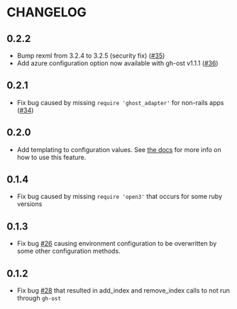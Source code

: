 # CHANGELOG

## 0.2.2

- Bump rexml from 3.2.4 to 3.2.5 (security fix) ([#35](https://github.com/WeTransfer/ghost_adapter/pull/35))
- Add azure configuration option now available with gh-ost v1.1.1 ([#36](https://github.com/WeTransfer/ghost_adapter/pull/36))

## 0.2.1

- Fix bug caused by missing `require 'ghost_adapter'` for non-rails apps ([#34](https://github.com/WeTransfer/ghost_adapter/pull/34))

## 0.2.0

- Add templating to configuration values. See [the docs](./docs/config/templating.md) for more info on how to use this feature.

## 0.1.4

- Fix bug caused by missing `require 'open3'` that occurs for some ruby versions

## 0.1.3

- Fix bug [#26](https://github.com/WeTransfer/ghost_adapter/issues/26) causing environment configuration to be overwritten by some other configuration methods.

## 0.1.2

- Fix bug [#28](https://github.com/WeTransfer/ghost_adapter/issues/28) that resulted in add_index and remove_index calls to not run through `gh-ost`
